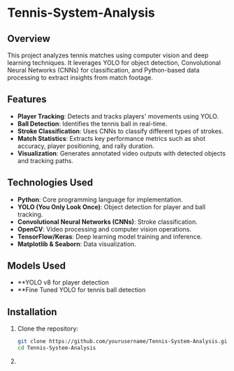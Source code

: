# Tennis-System-Analysis

## Overview
This project analyzes tennis matches using computer vision and deep learning techniques. It leverages YOLO for object detection, Convolutional Neural Networks (CNNs) for classification, and Python-based data processing to extract insights from match footage.

## Features
- **Player Tracking**: Detects and tracks players' movements using YOLO.
- **Ball Detection**: Identifies the tennis ball in real-time.
- **Stroke Classification**: Uses CNNs to classify different types of strokes.
- **Match Statistics**: Extracts key performance metrics such as shot accuracy, player positioning, and rally duration.
- **Visualization**: Generates annotated video outputs with detected objects and tracking paths.

## Technologies Used
- **Python**: Core programming language for implementation.
- **YOLO (You Only Look Once)**: Object detection for player and ball tracking.
- **Convolutional Neural Networks (CNNs)**: Stroke classification.
- **OpenCV**: Video processing and computer vision operations.
- **TensorFlow/Keras**: Deep learning model training and inference.
- **Matplotlib & Seaborn**: Data visualization.

## Models Used
- **YOLO v8 for player detection
- **Fine Tuned YOLO for tennis ball detection
## Installation
1. Clone the repository:
   ```bash
   git clone https://github.com/yourusername/Tennis-System-Analysis.git
   cd Tennis-System-Analysis
2. 
